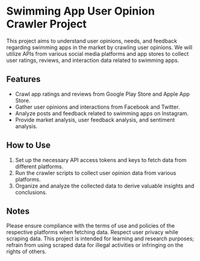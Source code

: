 # Swimming App User Opinion Crawler Project

This project aims to understand user opinions, needs, and feedback regarding swimming apps in the market by crawling user opinions. We will utilize APIs from various social media platforms and app stores to collect user ratings, reviews, and interaction data related to swimming apps.

## Features

- Crawl app ratings and reviews from Google Play Store and Apple App Store.
- Gather user opinions and interactions from Facebook and Twitter.
- Analyze posts and feedback related to swimming apps on Instagram.
- Provide market analysis, user feedback analysis, and sentiment analysis.

## How to Use

1. Set up the necessary API access tokens and keys to fetch data from different platforms.
2. Run the crawler scripts to collect user opinion data from various platforms.
3. Organize and analyze the collected data to derive valuable insights and conclusions.

## Notes

Please ensure compliance with the terms of use and policies of the respective platforms when fetching data. Respect user privacy while scraping data. This project is intended for learning and research purposes; refrain from using scraped data for illegal activities or infringing on the rights of others.
